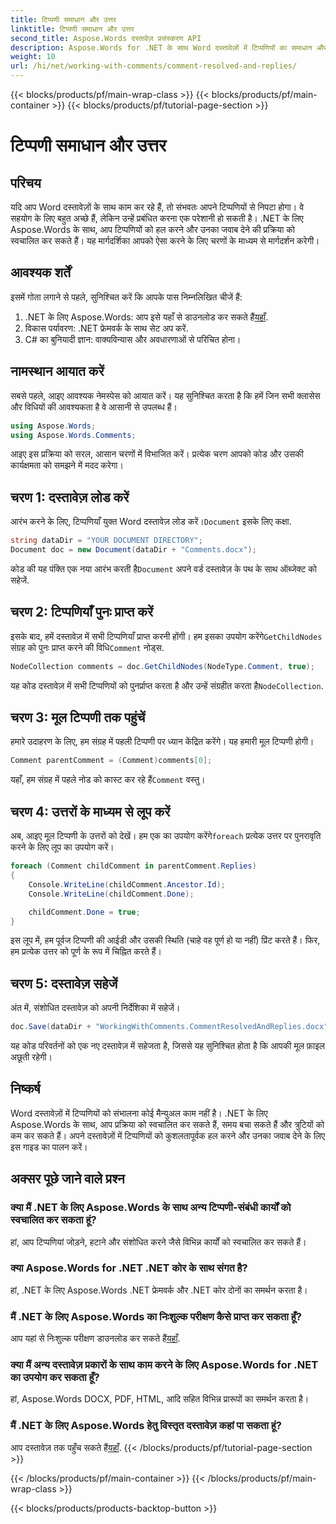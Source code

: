 ```yaml
---
title: टिप्पणी समाधान और उत्तर
linktitle: टिप्पणी समाधान और उत्तर
second_title: Aspose.Words दस्तावेज़ प्रसंस्करण API
description: Aspose.Words for .NET के साथ Word दस्तावेज़ों में टिप्पणियों का समाधान और उत्तर देना स्वचालित करें। चरण-दर-चरण मार्गदर्शिका शामिल है।
weight: 10
url: /hi/net/working-with-comments/comment-resolved-and-replies/
---
```


{{< blocks/products/pf/main-wrap-class >}}
{{< blocks/products/pf/main-container >}}
{{< blocks/products/pf/tutorial-page-section >}}

# टिप्पणी समाधान और उत्तर

## परिचय

यदि आप Word दस्तावेज़ों के साथ काम कर रहे हैं, तो संभवतः आपने टिप्पणियों से निपटा होगा। वे सहयोग के लिए बहुत अच्छे हैं, लेकिन उन्हें प्रबंधित करना एक परेशानी हो सकती है। .NET के लिए Aspose.Words के साथ, आप टिप्पणियों को हल करने और उनका जवाब देने की प्रक्रिया को स्वचालित कर सकते हैं। यह मार्गदर्शिका आपको ऐसा करने के लिए चरणों के माध्यम से मार्गदर्शन करेगी।

## आवश्यक शर्तें

इसमें गोता लगाने से पहले, सुनिश्चित करें कि आपके पास निम्नलिखित चीजें हैं:

1.  .NET के लिए Aspose.Words: आप इसे यहाँ से डाउनलोड कर सकते हैं[यहाँ](https://releases.aspose.com/words/net/).
2. विकास पर्यावरण: .NET फ्रेमवर्क के साथ सेट अप करें.
3. C# का बुनियादी ज्ञान: वाक्यविन्यास और अवधारणाओं से परिचित होना।

## नामस्थान आयात करें

सबसे पहले, आइए आवश्यक नेमस्पेस को आयात करें। यह सुनिश्चित करता है कि हमें जिन सभी क्लासेस और विधियों की आवश्यकता है वे आसानी से उपलब्ध हैं।

```csharp
using Aspose.Words;
using Aspose.Words.Comments;
```

आइए इस प्रक्रिया को सरल, आसान चरणों में विभाजित करें। प्रत्येक चरण आपको कोड और उसकी कार्यक्षमता को समझने में मदद करेगा।

## चरण 1: दस्तावेज़ लोड करें

 आरंभ करने के लिए, टिप्पणियाँ युक्त Word दस्तावेज़ लोड करें।`Document` इसके लिए कक्षा.

```csharp
string dataDir = "YOUR DOCUMENT DIRECTORY";
Document doc = new Document(dataDir + "Comments.docx");
```

 कोड की यह पंक्ति एक नया आरंभ करती है`Document` अपने वर्ड दस्तावेज़ के पथ के साथ ऑब्जेक्ट को सहेजें.

## चरण 2: टिप्पणियाँ पुनः प्राप्त करें

 इसके बाद, हमें दस्तावेज़ में सभी टिप्पणियाँ प्राप्त करनी होंगी। हम इसका उपयोग करेंगे`GetChildNodes` संग्रह को पुनः प्राप्त करने की विधि`Comment` नोड्स.

```csharp
NodeCollection comments = doc.GetChildNodes(NodeType.Comment, true);
```

यह कोड दस्तावेज़ में सभी टिप्पणियों को पुनर्प्राप्त करता है और उन्हें संग्रहीत करता है`NodeCollection`.

## चरण 3: मूल टिप्पणी तक पहुंचें

हमारे उदाहरण के लिए, हम संग्रह में पहली टिप्पणी पर ध्यान केंद्रित करेंगे। यह हमारी मूल टिप्पणी होगी।

```csharp
Comment parentComment = (Comment)comments[0];
```

 यहाँ, हम संग्रह में पहले नोड को कास्ट कर रहे हैं`Comment` वस्तु।

## चरण 4: उत्तरों के माध्यम से लूप करें

 अब, आइए मूल टिप्पणी के उत्तरों को देखें। हम एक का उपयोग करेंगे`foreach` प्रत्येक उत्तर पर पुनरावृति करने के लिए लूप का उपयोग करें।

```csharp
foreach (Comment childComment in parentComment.Replies)
{
    Console.WriteLine(childComment.Ancestor.Id);
    Console.WriteLine(childComment.Done);

    childComment.Done = true;
}
```

इस लूप में, हम पूर्वज टिप्पणी की आईडी और उसकी स्थिति (चाहे वह पूर्ण हो या नहीं) प्रिंट करते हैं। फिर, हम प्रत्येक उत्तर को पूर्ण के रूप में चिह्नित करते हैं।

## चरण 5: दस्तावेज़ सहेजें

अंत में, संशोधित दस्तावेज़ को अपनी निर्देशिका में सहेजें।

```csharp
doc.Save(dataDir + "WorkingWithComments.CommentResolvedAndReplies.docx");
```

यह कोड परिवर्तनों को एक नए दस्तावेज़ में सहेजता है, जिससे यह सुनिश्चित होता है कि आपकी मूल फ़ाइल अछूती रहेगी।

## निष्कर्ष

Word दस्तावेज़ों में टिप्पणियों को संभालना कोई मैन्युअल काम नहीं है। .NET के लिए Aspose.Words के साथ, आप प्रक्रिया को स्वचालित कर सकते हैं, समय बचा सकते हैं और त्रुटियों को कम कर सकते हैं। अपने दस्तावेज़ों में टिप्पणियों को कुशलतापूर्वक हल करने और उनका जवाब देने के लिए इस गाइड का पालन करें।

## अक्सर पूछे जाने वाले प्रश्न

### क्या मैं .NET के लिए Aspose.Words के साथ अन्य टिप्पणी-संबंधी कार्यों को स्वचालित कर सकता हूं?  
हां, आप टिप्पणियां जोड़ने, हटाने और संशोधित करने जैसे विभिन्न कार्यों को स्वचालित कर सकते हैं।

### क्या Aspose.Words for .NET .NET कोर के साथ संगत है?  
हां, .NET के लिए Aspose.Words .NET फ्रेमवर्क और .NET कोर दोनों का समर्थन करता है।

### मैं .NET के लिए Aspose.Words का निःशुल्क परीक्षण कैसे प्राप्त कर सकता हूँ?  
 आप यहां से निःशुल्क परीक्षण डाउनलोड कर सकते हैं[यहाँ](https://releases.aspose.com/).

### क्या मैं अन्य दस्तावेज़ प्रकारों के साथ काम करने के लिए Aspose.Words for .NET का उपयोग कर सकता हूँ?  
हां, Aspose.Words DOCX, PDF, HTML, आदि सहित विभिन्न प्रारूपों का समर्थन करता है।

### मैं .NET के लिए Aspose.Words हेतु विस्तृत दस्तावेज़ कहां पा सकता हूं?  
 आप दस्तावेज़ तक पहुँच सकते हैं[यहाँ](https://reference.aspose.com/words/net/).
{{< /blocks/products/pf/tutorial-page-section >}}

{{< /blocks/products/pf/main-container >}}
{{< /blocks/products/pf/main-wrap-class >}}

{{< blocks/products/products-backtop-button >}}
